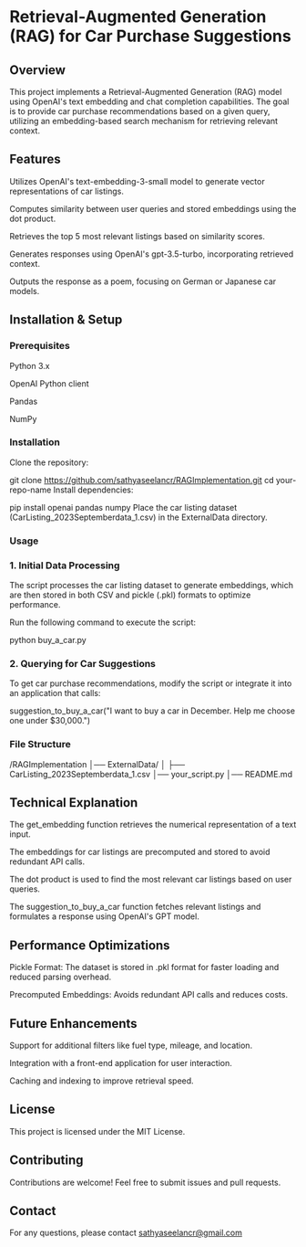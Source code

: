 # Retrieval-Augmented Generation (RAG) for Car Purchase Suggestions
## Overview
This project implements a Retrieval-Augmented Generation (RAG) model using OpenAI's text embedding and chat completion capabilities. The goal is to provide car purchase recommendations based on a given query, utilizing an embedding-based search mechanism for retrieving relevant context.

## Features
Utilizes OpenAI's text-embedding-3-small model to generate vector representations of car listings.

Computes similarity between user queries and stored embeddings using the dot product.

Retrieves the top 5 most relevant listings based on similarity scores.

Generates responses using OpenAI's gpt-3.5-turbo, incorporating retrieved context.

Outputs the response as a poem, focusing on German or Japanese car models.

## Installation & Setup
### Prerequisites
Python 3.x

OpenAI Python client

Pandas

NumPy

###  Installation
Clone the repository:

git clone https://github.com/sathyaseelancr/RAGImplementation.git
cd your-repo-name
Install dependencies:

pip install openai pandas numpy
Place the car listing dataset (CarListing_2023Septemberdata_1.csv) in the ExternalData directory.

### Usage
### 1. Initial Data Processing
The script processes the car listing dataset to generate embeddings, which are then stored in both CSV and pickle (.pkl) formats to optimize performance.

Run the following command to execute the script:

python buy_a_car.py

### 2. Querying for Car Suggestions
To get car purchase recommendations, modify the script or integrate it into an application that calls:

suggestion_to_buy_a_car("I want to buy a car in December. Help me choose one under $30,000.")

### File Structure
/RAGImplementation
│── ExternalData/
│   ├── CarListing_2023Septemberdata_1.csv
│── your_script.py
│── README.md
## Technical Explanation
The get_embedding function retrieves the numerical representation of a text input.

The embeddings for car listings are precomputed and stored to avoid redundant API calls.

The dot product is used to find the most relevant car listings based on user queries.

The suggestion_to_buy_a_car function fetches relevant listings and formulates a response using OpenAI's GPT model.

## Performance Optimizations
Pickle Format: The dataset is stored in .pkl format for faster loading and reduced parsing overhead.

Precomputed Embeddings: Avoids redundant API calls and reduces costs.

## Future Enhancements
Support for additional filters like fuel type, mileage, and location.

Integration with a front-end application for user interaction.

Caching and indexing to improve retrieval speed.

## License
This project is licensed under the MIT License.

## Contributing
Contributions are welcome! Feel free to submit issues and pull requests.

## Contact
For any questions, please contact sathyaseelancr@gmail.com